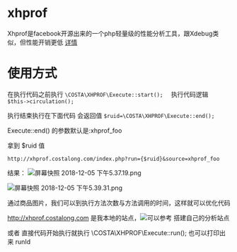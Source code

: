 # xhprof
Xhprof是facebook开源出来的一个php轻量级的性能分析工具，跟Xdebug类似，但性能开销更低 [详情](/about/)


# 使用方式 
在执行代码之前执行
`\COSTA\XHPROF\Execute::start();  `
执行代码逻辑
` $this->circulation();`

执行结束执行在下面代码 会返回值
`$ruid=\COSTA\XHPROF\Execute::end();`

Execute::end() 的参数默认是:xhprof_foo

拿到 $ruid 值  

`http://xhprof.costalong.com/index.php?run={$ruid}&source=xhprof_foo`


结果：
![屏幕快照 2018-12-05 下午5.37.19.png](http://file.longqiuhong.com/2018/12/05/Dw^Y-2zz.png)

![屏幕快照 2018-12-05 下午5.39.31.png](http://file.longqiuhong.com/2018/12/05/UrGDt-kW.png)

通过商品图片，我们可以到执行方法次数与方法调用的时间，这样就可以优化代码

http://xhprof.costalong.com 是我本地的站点，![可以参考](https://segmentfault.com/a/1190000003509917) 搭建自己的分析站点



或者 直接代码开始执行就执行   \COSTA\XHPROF\Execute::run(); 也可以打印出来 runId




